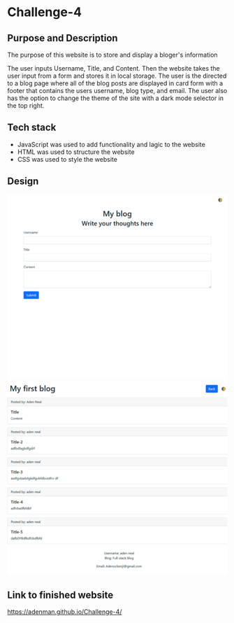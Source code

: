 # Challenge-4

## Purpose and Description

The purpose of this website is to store and display a bloger's information

The user inputs Username, Title, and Content. Then the website takes the user input from a form and stores it in local storage. The user is the directed to a blog page where all of the blog posts are displayed in card form with a footer that contains the users username, blog type, and email. The user also has the option to change the theme of the site with a dark mode selector in the top right.

## Tech stack

* JavaScript was used to add functionality and lagic to the website
* HTML was used to structure the website 
* CSS was used to style the website

## Design

![alt text](myBlog/Assets/Challeng-4ss.png)
![alt text](myBlog/Assets/Challenge-4ss-2.png)


## Link to finished website
https://adenman.github.io/Challenge-4/
